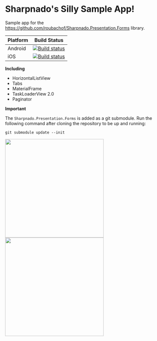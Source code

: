 # Sharpnado's Silly Sample App!

Sample app for the https://github.com/roubachof/Sharpnado.Presentation.Forms library.

| Platform | Build Status                                                                                                                             |
| -------- | ---------------------------------------------------------------------------------------------------------------------------------------- |
| Android  | [![Build status](https://build.appcenter.ms/v0.1/apps/23f44cf3-7656-4932-9d82-f654db6afc82/branches/master/badge)](https://appcenter.ms) |
| iOS      | [![Build status](https://build.appcenter.ms/v0.1/apps/ddd14409-1f42-4521-ae8d-6f9891de2714/branches/master/badge)](https://appcenter.ms) |

**Including**

* HorizontalListView
* Tabs
* MaterialFrame
* TaskLoaderView 2.0
* Paginator

**Important**

The `Sharpnado.Presentation.Forms` is added as a git submodule.
Run the following command after cloning the repository to be up and running:

`git submodule update --init`

<img src="https://raw.githubusercontent.com/roubachof/Xamarin-Forms-Practices/master/__Docs__/android_silly_app.gif" width="320"  />  <img src="https://raw.githubusercontent.com/roubachof/Xamarin-Forms-Practices/master/__Docs__/dynamic_themes.gif" width="320"  /> 

